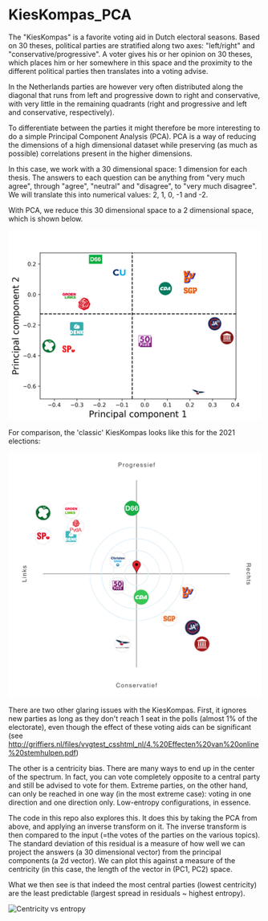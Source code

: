 # KiesKompas_PCA
The "KiesKompas" is a favorite voting aid in Dutch electoral seasons. Based on 30 theses, political parties are stratified along two axes: "left/right" and "conservative/progressive". A voter gives his or her opinion on 30 theses, which places him or her somewhere in this space and the proximity to the different political parties then translates into a voting advise.

In the Netherlands parties are however very often distributed along the diagonal that runs from left and progressive down to right and conservative, with very little in the remaining quadrants (right and progressive and left and conservative, respectively). 

To differentiate between the parties it might therefore be more interesting to do a simple Principal Component Analysis (PCA). PCA is a way of reducing the dimensions of a high dimensional dataset while preserving (as much as possible) correlations present in the higher dimensions.

In this case, we work with a 30 dimensional space: 1 dimension for each thesis. The answers to each question can be anything from "very much agree", through "agree", "neutral" and "disagree", to "very much disagree". We will translate this into numerical values: 2, 1, 0, -1 and -2. 

With PCA, we reduce this 30 dimensional space to a 2 dimensional space, which is shown below. 


![PCA of dutch political parties](https://github.com/Josha91/KiesKompas_PCA/blob/main/kieskompas_PCA.png)

For comparison, the 'classic' KiesKompas looks like this for the 2021 elections:

![Classic KiesKompas](https://github.com/Josha91/KiesKompas_PCA/blob/main/kieskompas_original.png)

There are two other glaring issues with the KiesKompas. First, it ignores new parties as long as they don't reach 1 seat in the polls (almost 1% of the electorate), even though the effect of these voting aids can be significant (see http://griffiers.nl/files/vvgtest_csshtml_nl/4.%20Effecten%20van%20online%20stemhulpen.pdf)

The other is a centricity bias. There are many ways to end up in the center of the spectrum. In fact, you can vote completely opposite to a central party and still be advised to vote for them. 
Extreme parties, on the other hand, can only be reached in one way (in the most extreme case): voting in one direction and one direction only. Low-entropy configurations, in essence. 

The code in this repo also explores this. It does this by taking the PCA from above, and applying an inverse transform on it. The inverse transform is then compared to the input (=the votes of the parties on the various topics). The standard deviation of this residual is a measure of how well we can project the answers (a 30 dimensional vector) from the principal components (a 2d vector). We can plot this against a measure of the centricity (in this case, the length of the vector in (PC1, PC2) space. 

What we then see is that indeed the most central parties (lowest centricity) are the least predictable (largest spread in residuals ~ highest entropy). 


![Centricity vs entropy](https://github.com/Josha91/KiesKompas_PCA/blob/main/centricity_vs_inverse_pca_residuals.png.png)
